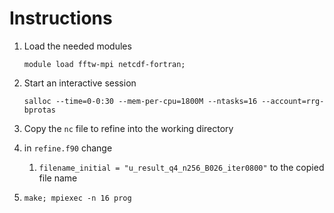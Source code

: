 # Instructions
1. Load the needed modules
   
   `module load fftw-mpi netcdf-fortran;`
1. Start an interactive session
   
   `salloc --time=0-0:30 --mem-per-cpu=1800M --ntasks=16 --account=rrg-bprotas`
1. Copy the `nc` file to refine into the working directory
1. in `refine.f90` change
   1. `filename_initial = "u_result_q4_n256_B026_iter0800"` to the copied file name
1. `make; mpiexec -n 16 prog`